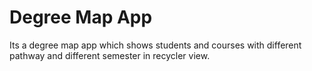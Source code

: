 # Degree Map App
Its a degree map app which shows students and courses with different pathway and different semester in recycler view. 
